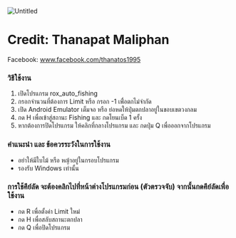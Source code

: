 ![Untitled](https://user-images.githubusercontent.com/5137066/129112825-a961cb26-a516-4c90-a066-5efc50ffed4f.png)

# Credit: Thanapat Maliphan
Facebook: www.facebook.com/thanatos1995

### วิธีใช้งาน
1. เปิดโปรแกรม rox_auto_fishing
2. กรอกจำนวนที่ต้องการ Limit หรือ กรอก -1 เพื่่อตกไม่จำกัด
2. เปิด Android Emulator เต็มจอ หรือ ย่อหดให้ปุ่มตกปลาอยู่ในขอบเขตวงกลม
3. กด H เพื่อเข้าสู่สถานะ Fishing และ กดโยนเบ็ด 1 ครั้ง
4. หากต้องการปิดโปรแกรม ให้คลิกที่กลางโปรแกรม และ กดปุ่ม Q เพื่อออกจากโปรแกรม

### คำแนะนำ และ ข้อควรระวังในการใช้งาน
- อย่าให้มีใบไม้ หรือ หญ้าอยู่ในกรอบโปรแกรม
- รองรับ Windows เท่านั้น

### การใช้คีย์ลัด จะต้องคลิกไปที่หน้าต่างโปรแกรมก่อน (ตัวตรวจจับ) จากนั้นกดคีย์ลัดเพื่อใช้งาน
- กด R เพื่อตั้งค่า Limit ใหม่
- กด H เพื่อสลับสถานะตกปลา
- กด Q เพื่อปิดโปรแกรม
